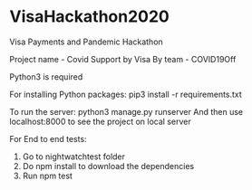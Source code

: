 # VisaHackathon2020
Visa Payments and Pandemic Hackathon

Project name - Covid Support by Visa
By team - COVID19Off

Python3 is required

For installing Python packages:
pip3 install -r requirements.txt

To run the server:
python3 manage.py runserver
And then use localhost:8000 to see the project on local server 

For End to end tests:
1) Go to nightwatchtest folder
2) Do npm install to download the dependencies
3) Run npm test
